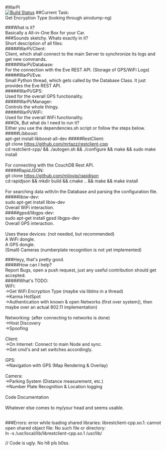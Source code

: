#WarPi<br />
[![Build Status](http://eberlein.io:8080/buildStatus/icon?job=WarPi)](http://eberlein.io:8080/job/WarPi)
##Current Task:<br />
Get Encryption Type (looking through airodump-ng)<br />

###What is it?<br />
Basically a All-in-One Box for your Car.<br />
###Sounds sketchy. Whats exactly in it?<br />
Short description of all files:<br />
#####WarPi/Client:<br />
Client, which shall connect to the main Server to synchronize its logs and get new commands. <br />
#####WarPi/Database:<br />
For the connection with the Eve REST API. (Storage of GPS/WiFi Logs)<br />
#####WarPi/Eve:<br />
Small Python thread, which gets called by the Database Class. It just provides the Eve REST API.<br />
#####WarPi/GPS:<br />
Used for the overall GPS functionality.<br />
#####WarPi/Manager:<br />
Controls the whole thingy.<br />
#####WarPi/WiFi:<br />
Used for the overall WiFi functionality.<br />
###Ok, But what do I need to run it?<br />
Either you use the dependencies.sh script or follow the steps below.<br />
#####Libboost:<br />
apt-get install libboost-all-dev
#####RestClient:<br />
git clone https://github.com/mrtazz/restclient-cpp<br />
cd restclient-cpp/ && ./autogen.sh && ./configure && make && sudo make install<br />
<br />
For connecting with the CouchDB Rest API.<br />
#####RapidJSON:<br />
git clone https://github.com/miloyip/rapidjson<br />
cd rapidjson && mkdir build && cmake .. && make && make install<br />
<br />
For searching data with/in the Database and parsing the configuration file.
#####libiw-dev:<br />
sudo apt-get install libiw-dev<br />
Overall WiFi interaction.<br />
#####gpsd/libgps-dev:<br />
sudo apt-get install gpsd libgps-dev<br />
Overall GPS interaction.<br />
<br />
Uses these devices: (not needed, but recommended)<br />
A WiFi dongle.<br />
A GPS dongle.<br />
(Small) Cameras (numberplate recognition is not yet implemented)<br />

###Heyy, that's pretty good.<br />
#####How can I help?<br />
Report Bugs, open a push request, just any useful contribution should get accepted.<br />
#####What's TODO:<br />
WiFi:<br />
->Get WiFi Encryption Type (maybe via libtins in a thread) <br />
->Karma HotSpot<br />
->Authentication with known & open Networks (first over system(), then maybe over an actual 802.11 implementation)<br />
<br />
Networking: (after connecting to networks is done)<br />
->Host Discovery<br />
->Spoofing<br />
<br />
Client:<br />
->On Internet: Connect to main Node and sync.<br />
->Get cmd's and set switches accordingly.<br />
<br />
GPS:<br />
->Navigation with GPS (Map Rendering & Overlay)<br />
<br />
Camera:<br />
->Parking System (Distance measurement, etc.)<br />
->Number Plate Recognition & Location logging<br />
<br />
Code Documentation<br />
<br />
Whatever else comes to my/your head and seems usable.<br />
<br />

###Errors:
error while loading shared libraries: librestclient-cpp.so.1: cannot open shared object file: No such file or directory:<br />
ln -s /usr/local/lib/librestclient-cpp.so.1 /usr/lib/<br />

// Code is ugly. No h8 pls b0ss.
